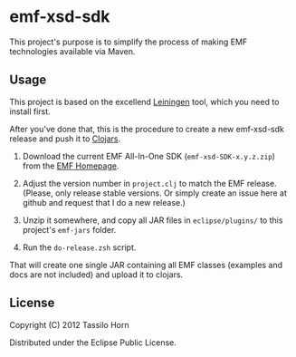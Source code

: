 # emf-xsd-sdk

This project's purpose is to simplify the process of making EMF technologies
available via Maven.

## Usage

This project is based on the excellend
[Leiningen](https://github.com/technomancy/leiningen) tool, which you need to
install first.

After you've done that, this is the procedure to create a new emf-xsd-sdk
release and push it to [Clojars](http://clojars.org/emf-xsd-sdk).

1. Download the current EMF All-In-One SDK (`emf-xsd-SDK-x.y.z.zip`) from the
[EMF Homepage](http://www.eclipse.org/modeling/emf/).

2. Adjust the version number in `project.clj` to match the EMF release.
(Please, only release stable versions.  Or simply create an issue here at
github and request that I do a new release.)

3. Unzip it somewhere, and copy all JAR files in `eclipse/plugins/` to this
project's `emf-jars` folder.

4. Run the `do-release.zsh` script.

That will create one single JAR containing all EMF classes (examples and docs
are not included) and upload it to clojars.

## License

Copyright (C) 2012 Tassilo Horn

Distributed under the Eclipse Public License.
